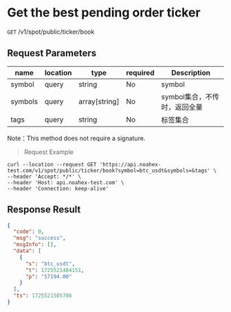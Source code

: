 # Get the best pending order ticker 

`GET` /v1/spot/public/ticker/book

## Request Parameters

| name    | location  | type          | required | Description                         |
| ------- | ----- | ------------- | ---- | ---------------------------- |
| symbol  | query | string        | No   | symbol                       |
| symbols | query | array[string] | No   | symbol集合，不传时，返回全量 |
| tags    | query | string        | No   | 标签集合                     |

Note：This method does not require a signature.

> Request Example

```shell
curl --location --request GET 'https://api.noahex-test.com/v1/spot/public/ticker/book?symbol=btc_usdt&symbols=&tags' \
--header 'Accept: */*' \
--header 'Host: api.noahex-test.com' \
--header 'Connection: keep-alive' 
```


## Response Result

```json
{
  "code": 0,
  "msg": "success",
  "msgInfo": [],
  "data": [
    {
      "s": "btc_usdt",
      "t": 1725521484151,
      "p": "57194.00"
    }
  ],
  "ts": 1725521505786
}
```

